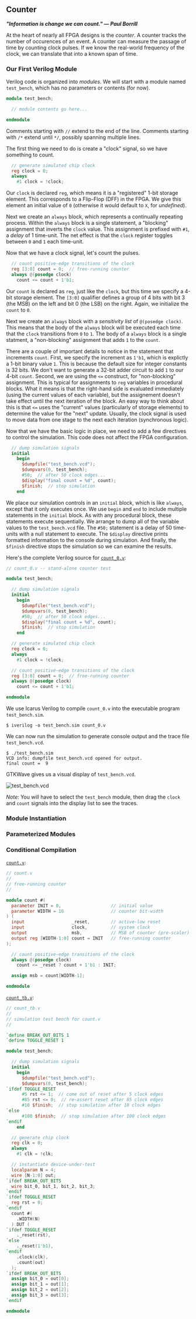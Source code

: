 ## Counter

**_"Information is change we can count." — Paul Borrill_**

At the heart of nearly all FPGA designs is the _counter_.
A counter tracks the number of occurences of an event.
A counter can measure the passage of time by counting clock pulses.
If we know the real-world frequency of the clock,
we can translate that into a known span of time.

### Our First Verilog Module

Verilog code is organized into _modules_.
We will start with a module named `test_bench`,
which has no parameters or contents (for now).

```verilog
module test_bench;

  // module contents go here...

endmodule
```

Comments starting with `//` extend to the end of the line.
Comments starting with `/*` extend until `*/`, possibly spanning multiple lines.

The first thing we need to do is create a "clock" signal,
so we have something to count.

```verilog
  // generate simulated chip clock
  reg clock = 0;
  always
    #1 clock = !clock;
```

Our `clock` is declared `reg`,
which means it is a "registered" 1-bit storage element.
This corresponds to a Flip-Flop (DFF) in the FPGA.
We give this element an initial value of `0`
(otherwise it would default to `X`, for _undefined_).

Next we create an `always` block,
which represents a continually repeating process.
Within the `always` block is a single statement,
a "blocking" assignment that inverts the `clock` value.
This assignment is prefixed with `#1`, a _delay_ of 1 time-unit.
The net effect is that the `clock` register toggles
between `0` and `1` each time-unit.

Now that we have a clock signal,
let's count the pulses.

```verilog
  // count positive-edge transitions of the clock
  reg [3:0] count = 0;  // free-running counter
  always @(posedge clock)
    count <= count + 1'b1;
```

Our `count` is declared as `reg`,
just like the `clock`,
but this time we specify a 4-bit storage element.
The `[3:0]` qualifier defines a group of 4 bits
with bit 3 (the MSB) on the left
and bit 0 (the LSB) on the right.
Again, we initialize the `count` to `0`.

Next we create an `always` block
with a _sensitivity list_ of `@(posedge clock)`.
This means that the body of the `always` block
will be executed each time that the `clock` transitions from `0` to `1`.
The body of a `always` block is a single statment,
a "non-blocking" assignment that adds `1` to the `count`.

There are a couple of important details to notice
in the statement that increments `count`.
First, we specify the increment as `1'b1`,
which is explictly a 1-bit binary value `1`.
This is because the default size for integer constants is 32 bits.
We don't want to generate a 32-bit adder circuit to add `1` to our 4-bit `count`.
Second, we are using the `<=` construct, for "non-blocking" assignment.
This is typical for assignments to `reg` variables in procedural blocks.
What it means is that the right-hand side is evaluated immediately
(using the current values of each variable),
but the assignement doesn't take effect until the next iteration of the block.
An easy way to think about this is that
`<=` uses the "current" values (particularly of storage elements)
to determine the value for the "next" update.
Usually, the clock signal is used to move data
from one stage to the next each iteration (synchronous logic).

Now that we have the basic logic in place,
we need to add a few directives to control the simulation.
This code does not affect the FPGA configuration.

```verilog
  // dump simulation signals
  initial
    begin
      $dumpfile("test_bench.vcd");
      $dumpvars(0, test_bench);
      #50;  // after 50 clock edges...
      $display("final count = %d", count);
      $finish;  // stop simulation
    end
```

We place our simulation controls in an `initial` block,
which is like `always`, except that it only executes once.
We use `begin` and `end` to include multiple statements in the `initial` block.
As with any procedural block, these statements execute sequentially.
We arrange to dump all of the variable values to the `test_bench.vcd` file.
The `#50;` statement is a delay of 50 time-units
with a null statement to execute.
The `$display` directive prints formatted information
to the console during simulation.
And finally, the `$finish` directive stops the simulation
so we can examine the results.

Here's the complete Verilog source for [`count_0.v`](count_0.v):

```verilog
// count_0.v -- stand-alone counter test

module test_bench;

  // dump simulation signals
  initial
    begin
      $dumpfile("test_bench.vcd");
      $dumpvars(0, test_bench);
      #50;  // after 50 clock edges...
      $display("final count = %d", count);
      $finish;  // stop simulation
    end

  // generate simulated chip clock
  reg clock = 0;
  always
    #1 clock = !clock;

  // count positive-edge transitions of the clock
  reg [3:0] count = 0;  // free-running counter
  always @(posedge clock)
    count <= count + 1'b1;

endmodule
```

We use Icarus Verilog to compile `count_0.v` into the executable program `test_bench.sim`.

```
$ iverilog -o test_bench.sim count_0.v
```

We can now run the simulation to generate console output and the trace file `test_bench.vcd`.

```
$ ./test_bench.sim
VCD info: dumpfile test_bench.vcd opened for output.
final count =  9
```

GTKWave gives us a visual display of `test_bench.vcd`.

![test_bench.vcd](count_0_vcd.png)

_Note:_ You will have to select the `test_bench` module,
then drag the `clock` and `count` signals into the display list to see the traces.

### Module Instantiation

### Parameterized Modules

### Conditional Compilation

[`count.v`](count.v):
```verilog
// count.v
//
// free-running counter
//

module count #(
  parameter INIT = 0,                   // initial value
  parameter WIDTH = 16                  // counter bit-width
) (
  input                  _reset,        // active-low reset
  input                  clock,         // system clock
  output                 msb,           // MSB of counter (pre-scaler)
  output reg [WIDTH-1:0] count = INIT   // free-running counter
);

  // count positive-edge transitions of the clock
  always @(posedge clock)
    count <= _reset ? count + 1'b1 : INIT;

  assign msb = count[WIDTH-1];

endmodule
```

[`count_tb.v`](count_tb.v):
```verilog
// count_tb.v
//
// simulation test bench for count.v
//

`define BREAK_OUT_BITS 1
`define TOGGLE_RESET 1

module test_bench;

  // dump simulation signals
  initial
    begin
      $dumpfile("test_bench.vcd");
      $dumpvars(0, test_bench);
`ifdef TOGGLE_RESET
      #5 rst <= 1;  // come out of reset after 5 clock edges
      #85 rst <= 0;  // re-assert reset after 85 clock edges
      #10 $finish;  // stop simulation after 10 clock edges
`else
      #100 $finish;  // stop simulation after 100 clock edges
`endif
    end

  // generate chip clock
  reg clk = 0;
  always
    #1 clk = !clk;

  // instantiate device-under-test
  localparam N = 4;
  wire [N-1:0] out;
`ifdef BREAK_OUT_BITS
  wire bit_0, bit_1, bit_2, bit_3;
`endif
`ifdef TOGGLE_RESET
  reg rst = 0;
`endif
  count #(
    .WIDTH(N)
  ) DUT (
`ifdef TOGGLE_RESET
    ._reset(rst),
`else
    ._reset(1'b1),
`endif
    .clock(clk),
    .count(out)
  );
`ifdef BREAK_OUT_BITS
  assign bit_0 = out[0];
  assign bit_1 = out[1];
  assign bit_2 = out[2];
  assign bit_3 = out[3];
`endif

endmodule
```
